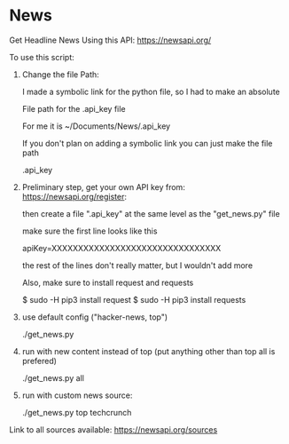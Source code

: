 # News
Get Headline News Using this API: https://newsapi.org/

To use this script:

1. Change the file Path:
	
	I made a symbolic link for the python file, so I had to make an absolute
	
	File path for the .api_key file
	
	For me it is ~/Documents/News/.api_key

	If you don't plan on adding a symbolic link you can just make the file path
	
	.api_key


2. Preliminary step, get your own API key from: https://newsapi.org/register:

	then create a file ".api_key" at the same level as the "get_news.py" file

	make sure the first line looks like this

	apiKey=XXXXXXXXXXXXXXXXXXXXXXXXXXXXXXXX

	the rest of the lines don't really matter, but I wouldn't add more

	Also, make sure to install request and requests

	$ sudo -H pip3 install request
	$ sudo -H pip3 install requests

3. use default config ("hacker-news, top")

	./get_news.py

4. run with new content instead of top (put anything other than top all is prefered)

	./get_news.py all

5. run with custom news source:

	./get_news.py top techcrunch


Link to all sources available: https://newsapi.org/sources

